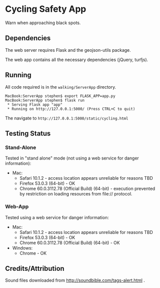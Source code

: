 # Cycling Safety App

Warn when approaching black spots.

## Dependencies

The web server requires Flask and the geojson-utils package.

The web app contains all the necessary dependencies (jQuery, turfjs).

## Running

All code required is in the ```walking/ServerApp``` directory.

```
MacBook:ServerApp stephen$ export FLASK_APP=app.py
MacBook:ServerApp stephen$ flask run
 * Serving Flask app "app"
 * Running on http://127.0.0.1:5000/ (Press CTRL+C to quit)
```

The navigate to ```http://127.0.0.1:5000/static/cycling.html```

## Testing Status

### Stand-Alone
Tested in "stand alone" mode (not using a web service for danger information):
* Mac:
   * Safari 10.1.2 - access location appears unreliable for reasons TBD
   * Firefox 53.0.3 (64-bit) - OK
   * Chrome 60.0.3112.78 (Official Build) (64-bit) - execution prevented by restriction on loading resources from file:// protocol.

### Web-App
Tested using a web service for danger information:
* Mac:
   * Safari 10.1.2 - access location appears unreliable for reasons TBD
   * Firefox 53.0.3 (64-bit) - OK
   * Chrome 60.0.3112.78 (Official Build) (64-bit) - OK
* Windows:
   * Chrome - OK
   
## Credits/Attribution

Sound files downloaded from http://soundbible.com/tags-alert.html .

